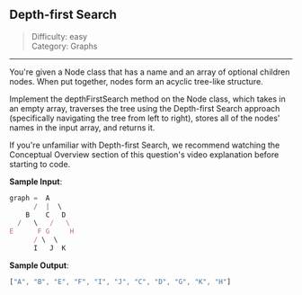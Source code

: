 ## Depth-first Search

> Difficulty: easy  
> Category: Graphs

---

You're given a Node class that has a name and an array of optional children nodes.
When put together, nodes form an acyclic tree-like structure.

Implement the depthFirstSearch method on the Node class, which takes in an empty
array, traverses the tree using the Depth-first Search approach (specifically
navigating the tree from left to right), stores all of the nodes' names in the
input array, and returns it.

If you're unfamiliar with Depth-first Search, we recommend watching the Conceptual
Overview section of this question's video explanation before starting to code.

**Sample Input**:
```javascript
graph =  A
      /  |  \
    B    C   D
  /   \   /   \
E      F G     H
      / \  \
      I   J  K
```

**Sample Output**:
```javascript
["A", "B", "E", "F", "I", "J", "C", "D", "G", "K", "H"]
```

